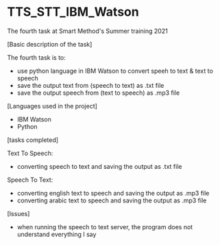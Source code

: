 # TTS_STT_IBM_Watson

The fourth task at Smart Method's Summer training 2021

[Basic description of the task]

The fourth task is to: 
- use python language in IBM Watson to convert speeh to text & text to speech
- save the output text from (speech to text) as .txt file
- save the output speech from (text to speech) as .mp3 file

[Languages used in the project]

- IBM Watson
- Python 

[tasks completed]

Text To Speech:
- converting speech to text and saving the output as .txt file

Speech To Text:
- converting english text to speech and saving the output as .mp3 file
- converting arabic text to speech and saving the output as .mp3 file

[Issues]

- when running the speech to text server, the program does not understand everything I say
